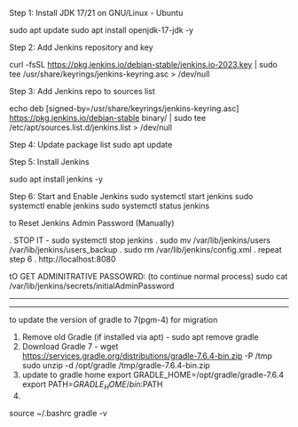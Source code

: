Step 1: Install JDK 17/21 on GNU/Linux - Ubuntu

sudo apt update
sudo apt install openjdk-17-jdk -y

Step 2: Add Jenkins repository and key

curl -fsSL https://pkg.jenkins.io/debian-stable/jenkins.io-2023.key | sudo tee /usr/share/keyrings/jenkins-keyring.asc > /dev/null


Step 3: Add Jenkins repo to sources list

echo deb [signed-by=/usr/share/keyrings/jenkins-keyring.asc] https://pkg.jenkins.io/debian-stable binary/ | sudo tee /etc/apt/sources.list.d/jenkins.list > /dev/null


Step 4: Update package list
sudo apt update

Step 5: Install Jenkins

sudo apt install jenkins -y

Step 6: Start and Enable Jenkins
sudo systemctl start jenkins
sudo systemctl enable jenkins
sudo systemctl status jenkins



to Reset Jenkins Admin Password (Manually)

. STOP IT - sudo systemctl stop jenkins
. sudo mv /var/lib/jenkins/users /var/lib/jenkins/users_backup
. sudo rm /var/lib/jenkins/config.xml
. repeat step 6
. http://localhost:8080

tO  GET ADMINITRATIVE PASSOWRD: (to continue normal process)
sudo cat /var/lib/jenkins/secrets/initialAdminPassword

---------------------------------------------------------------------
---------------------------------------------------------------------
to update the version of gradle to 7(pgm-4) for migration


1. Remove old Gradle (if installed via apt) - sudo apt remove gradle
2.  Download Gradle 7 - wget https://services.gradle.org/distributions/gradle-7.6.4-bin.zip -P /tmp
sudo unzip -d /opt/gradle /tmp/gradle-7.6.4-bin.zip
3.  update to gradle home
export GRADLE_HOME=/opt/gradle/gradle-7.6.4
export PATH=$GRADLE_HOME/bin:$PATH
4.
source ~/.bashrc
gradle -v













